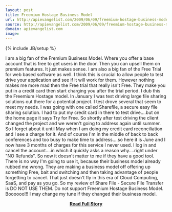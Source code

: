 ```yaml
---
layout: post
title: Freemium Hostage Business Model
url: http://apievangelist.com/2009/06/09/freemium-hostage-business-model/
source: http://apievangelist.com/2009/06/09/freemium-hostage-business-model/
domain: apievangelist.com
image: 
---
```

{% include JB/setup %}<p>I am a big fan of the Fremium Business Model. Where you offer a base account that is free to get users in the door. Then you can upsell them on premium features. It just makes sense.
I am also a big fan of the Free Trial for web based software as well. I think this is crucial to allow people to test drive your application and see if it will work for them.
However nothing makes me more mad then the Free trial that really isn't Free. They make you put in a credit card then start charging you after the trial period.
I dub this the Freemium Hostage model.
In January I was test driving large file sharing solutions out there for a potential project. I test drove several that seem to meet my needs. I was going with one called Sharefile, a secure easy file sharing solution. I had to put my credit card in there to test drive....but on the home page it says Try for Free.
So shortly after test driving the client changed the project and we weren't going to address again until summer. So I forget about it until May when I am doing my credit card reconciliation and I see a charge for it.
And of course I'm in the middle of back to back conferences and too busy to make time to address....so here it is June and I now have 3 months of charges for this service I never used.
I log in and cancel the account....in which it quickly asks a reason why....right under "NO Refunds".
So now it doesn't matter to me if they have a good tool. There is no way I'm going to use it, because their business model already rubbed me wrong. They are making a business model off offering up something Free, bait and switching and then taking advantage of people forgetting to cancel.
That just doesn't fly in this era of Cloud Computing, SaaS, and pay as you go.
So my review of Share File - Secure File Transfer is DO NOT USE THEM. Do not support Freemium Hostage Business Model. Boooooo!!!
I may change my tune if they changed their business model.</p>
<center><p><a href="http://apievangelist.com/2009/06/09/freemium-hostage-business-model/" style='padding:25px; font-sze:18px; font-weight: bold;'>Read Full Story</a></p></center>
